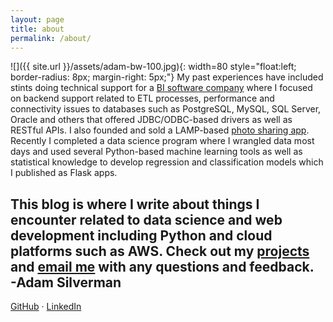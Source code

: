 ```yaml
---
layout: page
title: about
permalink: /about/
---
```


![]({{ site.url }}/assets/adam-bw-100.jpg){: width=80 style="float:left; border-radius: 8px; margin-right: 5px;"}
My past experiences have included stints doing technical support for a [BI software company](https://www.informationbuilders.com) where I focused on backend support related to ETL processes, performance and connectivity issues to databases such as PostgreSQL, MySQL, SQL Server, Oracle and others that offered JDBC/ODBC-based drivers as well as RESTful APIs. I also founded and sold a LAMP-based [photo sharing app](https://www.trekearth.com). Recently I completed a data science program where I wrangled data most days and used several Python-based machine learning tools as well as statistical knowledge to develop regression and classification models which I published as Flask apps.

This blog is where I write about things I encounter related to data science and web development including Python and cloud platforms such as AWS. Check out my [projects](/projects/) and [email me](mailto:asilverman.sf@gmail.com) with any questions and feedback.    
-**Adam Silverman**  
---    
[GitHub](https://github.com/abalone23) &middot; [LinkedIn](https://www.linkedin.com/in/adam-silverman-sf/)